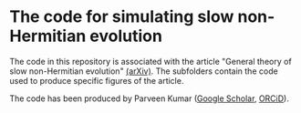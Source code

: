 # The code for simulating slow non-Hermitian evolution

The code in this repository is associated with the article "General theory of slow non-Hermitian evolution" [(arXiv)](https://arxiv.org/abs/????.?????).
The subfolders contain the code used to produce specific figures of the article.

The code has been produced by Parveen Kumar ([Google Scholar](https://scholar.google.com/citations?user=MxOPBB8AAAAJ), [ORCiD](https://orcid.org/0000-0003-3132-203X)).

